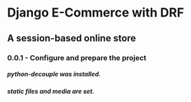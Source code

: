 # Django E-Commerce with DRF
## A session-based online store

### 0.0.1 - Configure and prepare the project
##### python-decouple was installed.
##### static files and media are set.